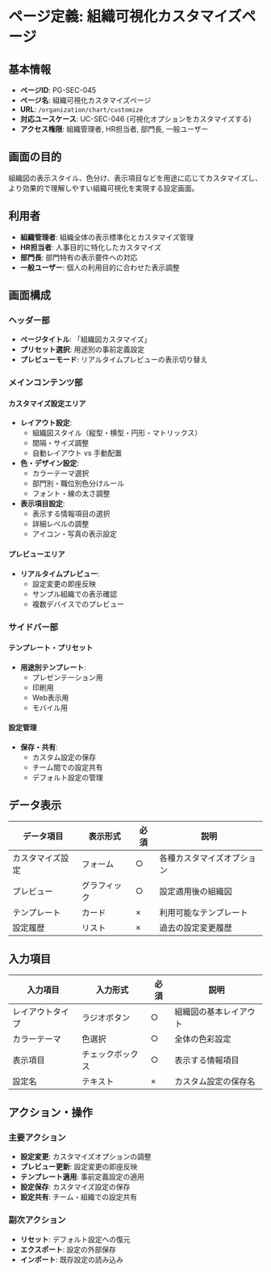# ページ定義: 組織可視化カスタマイズページ

## 基本情報

- **ページID**: PG-SEC-045
- **ページ名**: 組織可視化カスタマイズページ
- **URL**: `/organization/chart/customize`
- **対応ユースケース**: UC-SEC-046 (可視化オプションをカスタマイズする)
- **アクセス権限**: 組織管理者, HR担当者, 部門長, 一般ユーザー

## 画面の目的

組織図の表示スタイル、色分け、表示項目などを用途に応じてカスタマイズし、より効果的で理解しやすい組織可視化を実現する設定画面。

## 利用者

- **組織管理者**: 組織全体の表示標準化とカスタマイズ管理
- **HR担当者**: 人事目的に特化したカスタマイズ
- **部門長**: 部門特有の表示要件への対応
- **一般ユーザー**: 個人の利用目的に合わせた表示調整

## 画面構成

### ヘッダー部
- **ページタイトル**: 「組織図カスタマイズ」
- **プリセット選択**: 用途別の事前定義設定
- **プレビューモード**: リアルタイムプレビューの表示切り替え

### メインコンテンツ部

#### カスタマイズ設定エリア
- **レイアウト設定**:
  - 組織図スタイル（縦型・横型・円形・マトリックス）
  - 間隔・サイズ調整
  - 自動レイアウト vs 手動配置
- **色・デザイン設定**:
  - カラーテーマ選択
  - 部門別・職位別色分けルール
  - フォント・線の太さ調整
- **表示項目設定**:
  - 表示する情報項目の選択
  - 詳細レベルの調整
  - アイコン・写真の表示設定

#### プレビューエリア
- **リアルタイムプレビュー**:
  - 設定変更の即座反映
  - サンプル組織での表示確認
  - 複数デバイスでのプレビュー

### サイドバー部

#### テンプレート・プリセット
- **用途別テンプレート**:
  - プレゼンテーション用
  - 印刷用
  - Web表示用
  - モバイル用

#### 設定管理
- **保存・共有**:
  - カスタム設定の保存
  - チーム間での設定共有
  - デフォルト設定の管理

## データ表示

| データ項目 | 表示形式 | 必須 | 説明 |
|-----------|---------|------|------|
| カスタマイズ設定 | フォーム | ○ | 各種カスタマイズオプション |
| プレビュー | グラフィック | ○ | 設定適用後の組織図 |
| テンプレート | カード | × | 利用可能なテンプレート |
| 設定履歴 | リスト | × | 過去の設定変更履歴 |

## 入力項目

| 入力項目 | 入力形式 | 必須 | 説明 |
|---------|---------|------|------|
| レイアウトタイプ | ラジオボタン | ○ | 組織図の基本レイアウト |
| カラーテーマ | 色選択 | ○ | 全体の色彩設定 |
| 表示項目 | チェックボックス | ○ | 表示する情報項目 |
| 設定名 | テキスト | × | カスタム設定の保存名 |

## アクション・操作

### 主要アクション
- **設定変更**: カスタマイズオプションの調整
- **プレビュー更新**: 設定変更の即座反映
- **テンプレート適用**: 事前定義設定の適用
- **設定保存**: カスタマイズ設定の保存
- **設定共有**: チーム・組織での設定共有

### 副次アクション
- **リセット**: デフォルト設定への復元
- **エクスポート**: 設定の外部保存
- **インポート**: 既存設定の読み込み